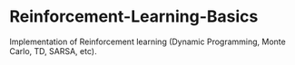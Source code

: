 # Reinforcement-Learning-Basics
Implementation of Reinforcement learning (Dynamic Programming, Monte Carlo, TD, SARSA, etc).
